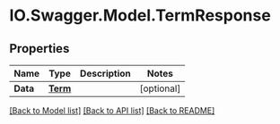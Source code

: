 # IO.Swagger.Model.TermResponse
## Properties

Name | Type | Description | Notes
------------ | ------------- | ------------- | -------------
**Data** | [**Term**](Term.md) |  | [optional] 

[[Back to Model list]](../README.md#documentation-for-models) [[Back to API list]](../README.md#documentation-for-api-endpoints) [[Back to README]](../README.md)

